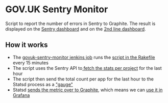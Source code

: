 # GOV.UK Sentry Monitor

Script to report the number of errors in Sentry to Graphite. The result is displayed on the [Sentry dashboard][sentry-d] and on the [2nd line dashboard][2nd].


## How it works

- The [govuk-sentry-monitor jenkins job][jj] runs the [script in the Rakefile][rr] every 15 minutes
- The script uses the Sentry API to[ fetch the stats per project][stats] for the last hour
- The script then send the total count per app for the last hour to the Statsd process as a  ["gauge"][gauge]
- Statsd [sends the metric over to Graphite][graphite], which means we can [use it in Grafana][sentry-d]

[sentry-d]: https://grafana.blue.production.govuk.digital//dashboard/file/sentry_errors_across_all_environments.json
[2nd]: https://grafana.blue.production.govuk.digital/dashboard/file/2ndline_health.json
[jj]: https://deploy.blue.production.govuk.digital/job/Check_Sentry_Errors/
[rr]: /Rakefile
[stats]: https://docs.sentry.io/api/projects/get-project-stats/
[gauge]: http://statsd.readthedocs.io/en/v0.5.0/types.html#gauges
[graphite]: https://graphite.blue.production.govuk.digital/

